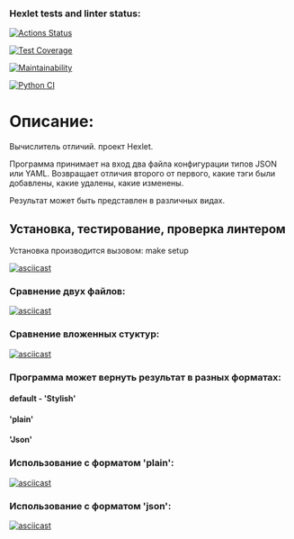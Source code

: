 ### Hexlet tests and linter status:
[![Actions Status](https://github.com/artxnv/python-project-50/actions/workflows/hexlet-check.yml/badge.svg)](https://github.com/artxnv/python-project-50/actions)

[![Test Coverage](https://codeclimate.com/github/artxnv/python-project-50/badges/coverage.svg)](https://codeclimate.com/github/artxnv/python-project-50/coverage)

[![Maintainability](https://api.codeclimate.com/v1/badges/5bdc7500247f242dfa70/maintainability)](https://codeclimate.com/github/artxnv/python-project-50/maintainability)

[![Python CI](https://github.com/artxnv/python-project-50/actions/workflows/python-ci.yml/badge.svg)](https://github.com/artxnv/python-project-50/actions/workflows/python-ci.yml)



# Описание:
Вычислитель отличий. проект Hexlet.

Программа принимает на вход два файла конфигурации типов JSON или YAML. Возвращает отличия второго от первого, какие тэги были добавлены, какие удалены, какие изменены.

Результат может быть представлен в различных видах.


## Установка, тестирование, проверка линтером

Установка производится вызовом: make setup

[![asciicast](https://asciinema.org/a/pQgKilfMQ3cL2OkxWk9KgOfxI.svg)](https://asciinema.org/a/pQgKilfMQ3cL2OkxWk9KgOfxI)


### Сравнение двух файлов:

[![asciicast](https://asciinema.org/a/kdTqg4QyaqlSvHHpZzIx9TqSP.svg)](https://asciinema.org/a/kdTqg4QyaqlSvHHpZzIx9TqSP)


### Сравнение вложенных стуктур:

[![asciicast](https://asciinema.org/a/u60VWgrO2D1eIScrvQxk88tv1.svg)](https://asciinema.org/a/u60VWgrO2D1eIScrvQxk88tv1)


### Программа может вернуть результат в разных форматах:

#### default - 'Stylish'

#### 'plain'

#### 'Json'

### Использование с форматом 'plain':

[![asciicast](https://asciinema.org/a/mzGLkFDEZeqvrEk4EwnxtUgLi.svg)](https://asciinema.org/a/mzGLkFDEZeqvrEk4EwnxtUgLi)


### Использование с форматом 'json':

[![asciicast](https://asciinema.org/a/87CBrRHXlBefxbXibKif7dBHV.svg)](https://asciinema.org/a/87CBrRHXlBefxbXibKif7dBHV)